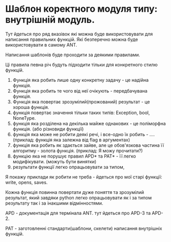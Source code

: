 # Шаблон коректного модуля типу: внутрішній модуль.

Тут йдеться про ряд вказівок які можна буде використовувати для
написання правильних функцій. Які безперечно можна буде використовувати
в самому ANT.

Написання шаблонів буде проходити за деякими правилами.

Ці правила певна річ будуть підходити тільки для конкретного стилю
функцій.

1. Функція яка робить лише одну конкретну задачу - це надійна функція.
2. Функція яка робить те чого від неї очікують - передбачувана функція.
3. Функція яка повертає зрозумілий(прожований) результат - це хороша
функція.
4. функція повертає значення тільки таких типів: Exception, bool,
NoneType.
5. функція яка розділена на декілька майже однакових - це поліморфна
функція. (або різновиди функції)
6. функція яка може не робити деякі речі, і все-одно їх робить - ....
(приклад: функція яка залежна від flag в аргументах)
7. функція яка робить як здається зайве, але це обов'язкова частина її
алгоритму - золота функція. (приклад: Я можу прочитати?)
8. функцію яка не порушує правил APD* та PAT* - її легко модифікувати.
(можуть бути винятки)
9. результати функції легко опрацьовувати за типом, 

Я покажу приклади як робити не треба - йдеться про мої старі функції:
write, opens, saves.

Кожна функція повинна повертати дуже поняття та зрозумілий результат,
який завдяки python легко опрацьовувати як і за типом результату так і
за інакшими відмінностями.



APD - документація для термінала ANT. тут йдеться про APD-3 та APD-2.


PAT - заготовленні стандарти(шаблони, скелети) написання внутрішніх
функцій.
